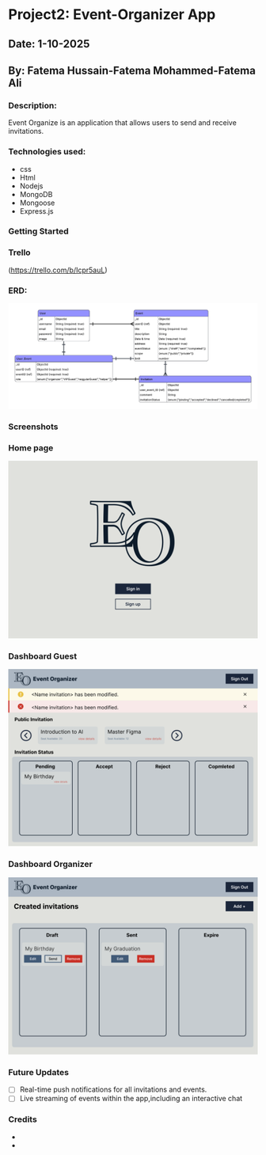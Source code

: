 # Project2: Event-Organizer App

## Date: 1-10-2025

## By: Fatema Hussain-Fatema Mohammed-Fatema Ali

### Description:
Event Organize is an application that allows users to send and receive invitations.


### Technologies used:
- css
- Html
- Nodejs
- MongoDB
- Mongoose
- Express.js

### Getting Started

### Trello
(https://trello.com/b/Icpr5auL)

### ERD:
![](./assets/ERD.png)

### Screenshots
### Home page
![](./assets/Welcome%20Page.png)
### Dashboard Guest
![](./assets/Dashboard%20Guest.png)
### Dashboard Organizer
![](./assets/Dashboard%20Organizer.png)



### Future Updates
- [ ] Real-time push notifications for all invitations and  events.
- [ ] Live streaming of events within the app,including an interactive chat

### Credits
-
-
